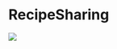 
<p align="center">
  
  # RecipeSharing
  <a href="https://skillicons.dev">
    <img src="https://skillicons.dev/icons?i=angular,ts" />
  </a>
</p>
